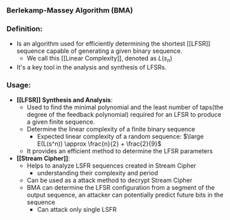 ### Berlekamp-Massey Algorithm (BMA)

### Definition:
- Is an algorithm used for efficiently determining the shortest [[LFSR]] sequence capable of generating a given binary sequence. 
	- We call this [[Linear Complexity]], denoted as $L(s_n)$
- It's a key tool in the analysis and synthesis of LFSRs.
### Usage:
- **[[LFSR]] Synthesis and Analysis**:
	- Used to find the minimal polynomial and the least number of taps(the degree of the feedback polynomial) required for an LFSR to produce a given finite sequence.
	- Determine the linear complexity of a finite binary sequence
		- Expected linear complexity of a random sequence:  $\large E(L(s^n)) \approx \frac{n}{2} + \frac{2}{9}$
	- It provides an efficient method to determine the LFSR parameters
- **[[Stream Cipher]]**:
   - Helps to analyze LSFR sequences created in Stream Cipher
	   - understanding their complexity and period
   - Can be used as a attack method to decrypt Stream Cipher
   - BMA can determine the LFSR configuration from a segment of the output sequence, an attacker can potentially predict future bits in the sequence
	   - Can attack only single LSFR